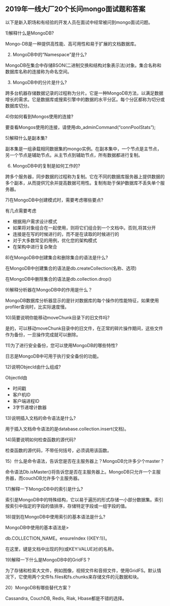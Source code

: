 ## 2019年一线大厂20个长问mongo面试题和答案

以下是新入职场和有经验的开发人员在面试中经常被问到mongo面试问题。



1)解释什么是MongoDB?



Mongo-DB是一种提供高性能、高可用性和易于扩展的文档数据库。





2) MongoDB中的“Namespace”是什么?



MongoDB在集合中存储BSON(二进制交换和结构对象表示法)对象。集合名称和数据库名称的连接称为命名空间。



3) MongoDB中的分片是什么?



跨多台机器存储数据记录的过程称为分片。它是一种MongoDB方法，以满足数据增长的需求。它是数据库或搜索引擎中的数据的水平分区。每个分区都称为切分或数据库切分。



4)你如何看到Mongos使用的连接?



要查看Mongos使用的连接，请使用db_adminCommand(“connPoolStats”);



5)解释什么是副本集?



副本集是一组承载相同数据集的mongo实例。在副本集中，一个节点是主节点，另一个节点是辅助节点。从主节点到辅助节点，所有数据都进行复制。



6) MongoDB中的复制是如何工作的?



跨多个服务器，同步数据的过程称为复制。它在不同的数据库服务器上提供数据的多个副本，从而提供冗余并提高数据可用性。复制有助于保护数据库不丢失单个服务器。



7)在MongoDB中创建模式时，需要考虑哪些要点?



有几点需要考虑

- 根据用户需求设计模式
- 如果将对象组合在一起使用，则将它们组合到一个文档中。否则,将其分开
- 连接是在写的时候进行的，而不是在读取的时候进行的
- 对于大多数常见的用例，优化您的架构模式
- 在架构中进行复杂聚合



8)在MongoDB中创建集合和删除集合的语法是什么?



在MongoDB中创建集合的语法是db.createCollection(名称、选项)

在MongoDB中删除集合的语法是db.collection.drop()



9)解释分析器在MongoDB中的作用是什么？



MongoDB数据库分析器显示的是针对数据库的每个操作的性能特征，如果使用profiler查询时，比实际速度慢。



10)简要说明你能移动moveChunk目录下的旧文件吗?



是的，可以移动moveChunk目录中的旧文件，在正常的碎片操作期间，这些文件作为备份，一旦操作完成就可以删除。



11)为了进行安全备份，您可以使用MongoDB的哪些特性?



日志是MongoDB中可用于执行安全备份的功能。



12)说明Objecld由什么组成?



Objectld由



- 时间戳
- 客户机ID
- 客户端进程ID
- 3字节递增计数器



13)说明插入文档的命令语法是什么?



用于插入文档命令语法的是database.collection.insert(文档)。



14)简要说明如何检查函数的源代码?



检查函数的源代码，不带任何括号，必须调用该函数。





15）什么是命令语法，告诉您是否在主服务器上？MongoDB允许多少个master？



命令语法Db.isMaster()将告诉您是否在主服务器上。MongoDB只允许一个主服务器，而couchDB允许多个主服务器。





17)解释一下MongoDB中的索引是什么?



索引是MongoDB中的特殊结构，它以易于遍历的形式存储一小部分数据集。索引按索引中指定的字段的值排序，存储特定字段或一组字段的值。



18)提到在MongoDB中使用索引的基本语法是什么?



MongoDB中使用的基本语法是>

db.COLLECTION_NAME。ensureIndex ({KEY:1})。

在这里，键是文档中出现的列(或KEY:VALUE对)的名称。



19)解释一下什么是MongoDB中的GridFS ?



为了存储和检索大文件，例如图像，视频文件和音频文件，使用GridFS。默认情况下，它使用两个文件fs.files和fs.chunks来存储文件的元数据和块。





20）MongoDB有哪些替代方案？



Cassandra, CouchDB, Redis, Riak, Hbase都是不错的选择。